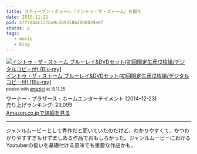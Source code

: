 ```yaml
---
title: スティーブン・クォーレ『イントゥ・ザ・ストーム』を観た
date: 2015-11-21
pid: 57f7e4ac177ba9c289558b4940039e8f
status: p
tags:
   - movie
   - blog
---
```


<div class="amazlet-box" style="margin-bottom:0px;"><div class="amazlet-image" style="float:left;margin:0px 12px 1px 0px;"><a href="http://www.amazon.co.jp/exec/obidos/ASIN/B00OC84J5I/dotimpact-22/ref=nosim/" name="amazletlink" target="_blank"><img src="http://ecx.images-amazon.com/images/I/51CHaaGsu8L._SL160_.jpg" alt="イントゥ・ザ・ストーム ブルーレイ&DVDセット(初回限定生産/2枚組/デジタルコピー付) [Blu-ray]" style="border: none;" /></a></div><div class="amazlet-info" style="line-height:120%; margin-bottom: 10px"><div class="amazlet-name" style="margin-bottom:10px;line-height:120%"><a href="http://www.amazon.co.jp/exec/obidos/ASIN/B00OC84J5I/dotimpact-22/ref=nosim/" name="amazletlink" target="_blank">イントゥ・ザ・ストーム ブルーレイ&DVDセット(初回限定生産/2枚組/デジタルコピー付) [Blu-ray]</a><div class="amazlet-powered-date" style="font-size:80%;margin-top:5px;line-height:120%">posted with <a href="http://www.amazlet.com/" title="amazlet" target="_blank">amazlet</a> at 15.11.25</div></div><div class="amazlet-detail">ワーナー・ブラザース・ホームエンターテイメント (2014-12-23)<br />売り上げランキング: 23,099<br /></div><div class="amazlet-sub-info" style="float: left;"><div class="amazlet-link" style="margin-top: 5px"><a href="http://www.amazon.co.jp/exec/obidos/ASIN/B00OC84J5I/dotimpact-22/ref=nosim/" name="amazletlink" target="_blank">Amazon.co.jpで詳細を見る</a></div></div></div><div class="amazlet-footer" style="clear: left"></div></div>

---- 

ジャンルムービーとして秀作だと聞いていたのだけど、わかりやすくて、かつわかりやすすぎもせず楽しめる作品でおもしろかった。ジャンルムービーにおけるYoutuberの扱いを基礎付ける意味でも重要な作品かも。
